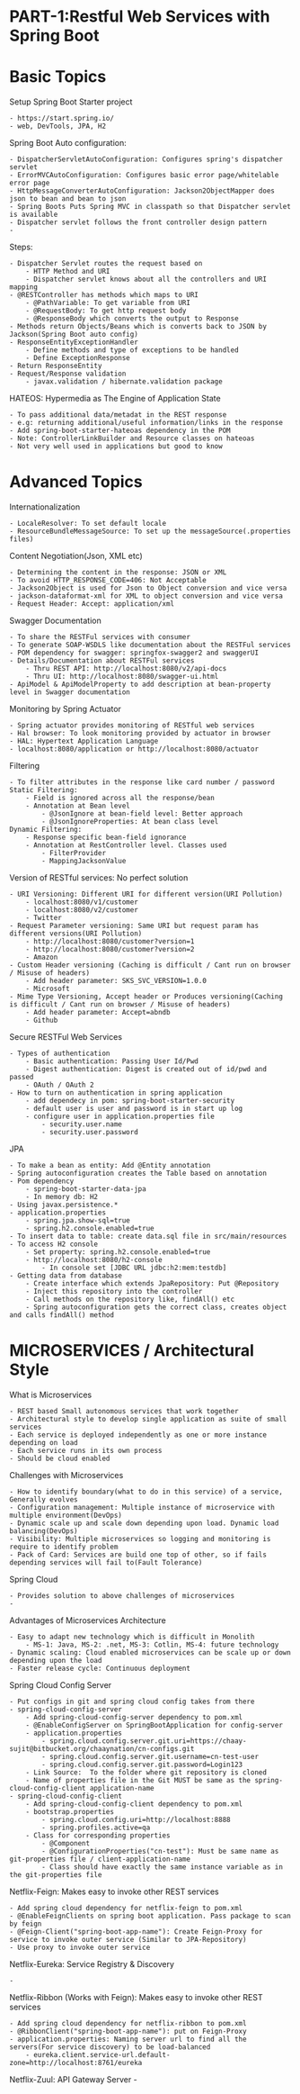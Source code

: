 # PART-1:Restful Web Services with Spring Boot
# Basic Topics
Setup Spring Boot Starter project

	- https://start.spring.io/
	- web, DevTools, JPA, H2
Spring Boot Auto configuration:

	- DispatcherServletAutoConfiguration: Configures spring's dispatcher servlet
	- ErrorMVCAutoConfiguration: Configures basic error page/whitelable error page
	- HttpMessageConverterAutoConfiguration: Jackson2ObjectMapper does json to bean and bean to json
	- Spring Boots Puts Spring MVC in classpath so that Dispatcher servlet is available
	- Dispatcher servlet follows the front controller design pattern
	-
Steps:

	- Dispatcher Servlet routes the request based on 
		- HTTP Method and URI
		- Dispatcher servlet knows about all the controllers and URI mapping
	- @RESTController has methods which maps to URI
		- @PathVariable: To get variable from URI
		- @RequestBody: To get http request body
		- @ResponseBody which converts the output to Response
	- Methods return Objects/Beans which is converts back to JSON by Jackson(Spring Boot auto config)
	- ResponseEntityExceptionHandler
		- Define methods and type of exceptions to be handled
		- Define ExceptionResponse
	- Return ResponseEntity	
	- Request/Response validation
		- javax.validation / hibernate.validation package
HATEOS: Hypermedia as The Engine of Application State

	- To pass additional data/metadat in the REST response
	- e.g: returning additional/useful information/links in the response
	- Add spring-boot-starter-hateoas dependency in the POM
	- Note: ControllerLinkBuilder and Resource classes on hateoas
	- Not very well used in applications but good to know
# Advanced Topics

Internationalization

	- LocaleResolver: To set default locale 
	- ResourceBundleMessageSource: To set up the messageSource(.properties files)

Content Negotiation(Json, XML etc)
	
	- Determining the content in the response: JSON or XML
	- To avoid HTTP_RESPONSE_CODE=406: Not Acceptable
	- Jackson2Object is used for Json to Object conversion and vice versa
	- jackson-dataformat-xml for XML to object conversion and vice versa
	- Request Header: Accept: application/xml
	
Swagger Documentation
	
	- To share the RESTFul services with consumer
	- To generate SOAP-WSDLS like documentation about the RESTFul services
	- POM dependency for swagger: springfox-swagger2 and swaggerUI
	- Details/Documentation about RESTFul services
		- Thru REST API: http://localhost:8080/v2/api-docs
		- Thru UI: http://localhost:8080/swagger-ui.html
	- ApiModel & ApiModelProperty to add description at bean-property level in Swagger documentation
Monitoring by Spring Actuator
	
	- Spring actuator provides monitoring of RESTful web services
	- Hal browser: To look monitoring provided by actuator in browser
	- HAL: Hypertext Application Language
	- localhost:8080/application or http://localhost:8080/actuator	
Filtering
	
	- To filter attributes in the response like card number / password
	Static Filtering:
		- Field is ignored across all the response/bean
		- Annotation at Bean level
			- @JsonIgnore at bean-field level: Better approach
			- @JsonIgnoreProperties: At bean class level
	Dynamic Filtering:
		- Response specific bean-field ignorance
		- Annotation at RestController level. Classes used
			- FilterProvider
			- MappingJacksonValue
Version of RESTful services: No perfect solution
	
	- URI Versioning: Different URI for different version(URI Pollution)
		- localhost:8080/v1/customer 
		- localhost:8080/v2/customer
		- Twitter
	- Request Parameter versioning: Same URI but request param has different versions(URI Pollution)
		- http://localhost:8080/customer?version=1
		- http://localhost:8080/customer?version=2
		- Amazon
	- Custom Header versioning (Caching is difficult / Cant run on browser / Misuse of headers)
		- Add header parameter: SKS_SVC_VERSION=1.0.0
		- Microsoft
	- Mime Type Versioning, Accept header or Produces versioning(Caching is difficult / Cant run on browser / Misuse of headers)
		- Add header parameter: Accept=abndb
		- Github
Secure RESTFul Web Services

	- Types of authentication
		- Basic authentication: Passing User Id/Pwd
		- Digest authentication: Digest is created out of id/pwd and passed
		- OAuth / OAuth 2
	- How to turn on authentication in spring application
		- add dependecy in pom: spring-boot-starter-security
		- default user is user and password is in start up log
		- configure user in application.properties file
			- security.user.name
			- security.user.password
JPA

	- To make a bean as entity: Add @Entity annotation
	- Spring autoconfiguration creates the Table based on annotation
	- Pom dependency
		- spring-boot-starter-data-jpa
		- In memory db: H2
	- Using javax.persistence.*
	- application.properties
		- spring.jpa.show-sql=true
		- spring.h2.console.enabled=true
	- To insert data to table: create data.sql file in src/main/resources
	- To access H2 console
		- Set property: spring.h2.console.enabled=true
		- http://localhost:8080/h2-console
			- In console set [JDBC URL jdbc:h2:mem:testdb]
	- Getting data from database
		- Create interface which extends JpaRepository: Put @Repository
		- Inject this repository into the controller
		- Call methods on the repository like, findAll() etc
		- Spring autoconfiguration gets the correct class, creates object and calls findAll() method

# MICROSERVICES / Architectural Style
What is Microservices

	- REST based Small autonomous services that work together
	- Architectural style to develop single application as suite of small services
	- Each service is deployed independently as one or more instance depending on load
	- Each service runs in its own process
	- Should be cloud enabled
Challenges with Microservices
	
	- How to identify boundary(what to do in this service) of a service, Generally evolves
	- Configuration management: Multiple instance of microservice with multiple environment(DevOps)
	- Dynamic scale up and scale down depending upon load. Dynamic load balancing(DevOps)
	- Visibility: Multiple microservices so logging and monitoring is require to identify problem
	- Pack of Card: Services are build one top of other, so if fails depending services will fail to(Fault Tolerance)
Spring Cloud

	- Provides solution to above challenges of microservices
	- 	
Advantages of Microservices Architecture

	- Easy to adapt new technology which is difficult in Monolith
		- MS-1: Java, MS-2: .net, MS-3: Cotlin, MS-4: future technology
	- Dynamic scaling: Cloud enabled microservices can be scale up or down depending upon the load
	- Faster release cycle: Continuous deployment

Spring Cloud Config Server

	- Put configs in git and spring cloud config takes from there
	- spring-cloud-config-server
		- Add spring-cloud-config-server dependency to pom.xml
		- @EnableConfigServer on SpringBootApplication for config-server
		- application.properties
			- spring.cloud.config.server.git.uri=https://chaay-sujit@bitbucket.org/chaaynation/cn-configs.git
			- spring.cloud.config.server.git.username=cn-test-user
			- spring.cloud.config.server.git.password=Login123
		- Link Source:  To the folder where git repository is cloned 
		- Name of properties file in the Git MUST be same as the spring-cloud-config-client application-name
	- spring-cloud-config-client
		- Add spring-cloud-config-client dependency to pom.xml
		- bootstrap.properties
			- spring.cloud.config.uri=http://localhost:8888
			- spring.profiles.active=qa
		- Class for corresponding properties
			- @Component
			- @ConfigurationProperties("cn-test"): Must be same name as git-properties file / client-application-name
			- Class should have exactly the same instance variable as in the git-properties file
			
Netflix-Feign: Makes easy to invoke other REST services

	- Add spring cloud dependency for netflix-feign to pom.xml
	- @EnableFeignClients on spring boot application. Pass package to scan by feign
	- @Feign-Client("spring-boot-app-name"): Create Feign-Proxy for service to invoke outer service (Similar to JPA-Repository)
	- Use proxy to invoke outer service

Netflix-Eureka: Service Registry & Discovery

	- 
	
Netflix-Ribbon (Works with Feign): Makes easy to invoke other REST services

	- Add spring cloud dependency for netflix-ribbon to pom.xml
	- @RibbonClient("spring-boot-app-name"): put on Feign-Proxy
	- application.properties: Naming server url to find all the servers(For service discovery) to be load-balanced
		- eureka.client.service-url.default-zone=http://localhost:8761/eureka

Netflix-Zuul: API Gateway Server
	- 
		
		
	
	
	
	

			

		

		
	
	
	


	

